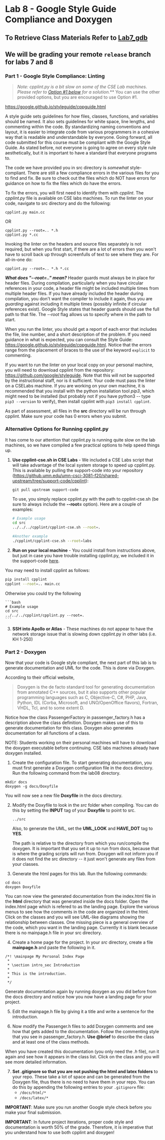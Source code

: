 # Lab 8 - Google Style Guide Compliance and Doxygen

## To Retrieve Class Materials Refer to [Lab7_gdb](../lab07_gdb)

## We will be grading your remote `release` branch for labs 7 and 8  

### Part 1 - Google Style Compliance: Linting
> _Note: cpplint.py is a bit slow on some of the CSE Lab machines.  Please refer to [Option #1 below](#alternative-options-for-running-cpplintpy) for a solution._** You can use the other provided options, but you are encouraged to use Option #1.

https://google.github.io/styleguide/cppguide.html

A style guide sets guidelines for how files, classes, functions, and variables
should be named. It also sets guidelines for white space, line lengths, and
commenting within the code. By standardizing naming conventions and layout, it
is easier to integrate code from various programmers in a cohesive way that
is readable and understandable by everyone. Going forward, all code submitted
for this course must be compliant with the Google Style Guide. As stated before,
not everyone is going to agree on every style rule aesthetically, but it is
important to have a standard that everyone programs to.

The code we have provided you in src directory is _somewhat_ style-compliant.
There are still a few compliance errors in the various files for you to find
and fix. Be sure to check out the files which do NOT have errors for guidance
on how to fix the files which do have the errors.

To fix the errors, you will first need to identify them with _cpplint_. The
_cpplint.py_ file is available on CSE labs machines. To run the linter on your
code, navigate to src directory and do the following:

```
cpplint.py main.cc
```

OR

```
cpplint.py --root=.. *.h
cpplint.py *.cc
```

Invoking the linter on the headers and source files separately is not required,
but when you first start, if there are a lot of errors then you won't have to
scroll back up through screenfulls of text to see where they are. For all-in-one
do:

```
cpplint.py --root=.. *.h *.cc
```

**_What does "--root=.." mean?_** Header guards must always be in place for header
files. During compilation, particularly when you have circular references in your
code, a header file might be included multiple times from multiple header files.
If you have already included the header during compilation, you don't want the
compiler to include it again, thus you are _guarding_ against including it multiple
times (possibly infinite if circular references exist). Google Style states that
header guards should use the full path to that file. The _--root_ flag
allows us to specify where in the path to start.

When you run the linter, you should get a report of each error that includes the
file, line number, and a short description of the problem. If you need guidance
in what is expected, you can consult the Style Guide:
https://google.github.io/styleguide/cppguide.html. Notice that the errors range
from the placement of braces to the use of the keyword `explicit` to commenting.

If you want to run the linter on your local copy on your personal machine, you
will need to download cpplint from the repository:
https://github.com/google/styleguide. Note that this will not be supported by
the instructional staff, nor is it sufficient. Your code must pass the linter on
a CSELabs machine. If you are working on your own machine, it
is recommended that you install with the python installation tool _pip3_, which
might need to be installed (but probably not if you have python3 -- type `pip3
--version` to verify), then install cpplint with `pip3 install cpplint`.

As part of assessment, all files in the **src** directory will be run through cpplint. Make
sure your code has 0 errors when you submit.

### Alternative Options for Running cpplint.py

It has come to our attention that cpplint.py is running quite slow on the lab machines,
so we have compiled a few practical options to help speed things up.

1. **Use cpplint-cse.sh in CSE Labs** - We included a CSE Labs script that will take advantage
of the local system storage to speed up cpplint.py.  This is available by pulling the support-code into your repository (https://github.umn.edu/umn-csci-3081-f20/shared-upstream/tree/support-code/cpplint):

      ```git pull upstream support-code```

      To use, you simply replace cpplint.py with the path to cpplint-cse.sh (be sure to always include the **--root=** option).
      Here are a couple of examples:

     ```bash
     # Example usage
     cd src
     ../../../cpplint/cpplint-cse.sh --root=.

     #Another example
     ./cpplint/cpplint-cse.sh --root=labs
     ```

2. **Run on your local machine** - You could install from instructions above, but just in case
you have trouble installing cpplint.py, we included it in the support-code [here](https://github.umn.edu/umn-csci-3081-f20/shared-upstream/tree/support-code/cpplint).

You may need to install cpplint as follows:

   ```bash
   pip install cpplint
   cpplint --root=.. main.cc
   ```

Otherwise you could try the following

    ```bash
    # Example usage
    cd src
    ../../../cpplint/cpplint.py --root=.
    ```
3. **SSH into Apollo or Atlas** - These machines do not appear to have the network storage
issue that is slowing down cpplint.py in other labs (i.e. KH 1-250)





### Part 2 - Doxygen

Now that your code is Google style compliant, the next part of this lab is to
generate documentation and UML for the code. This is done via Doxygen.

According to their official website,
> Doxygen is the de facto standard tool for generating documentation from
> annotated C++ sources, but it also supports other popular programming languages
> such as C, Objective-C, C#, PHP, Java, Python, IDL (Corba, Microsoft, and
> UNO/OpenOffice flavors), Fortran, VHDL, Tcl, and to some extent D.

Notice how the class PassengerFactory in passenger_factory.h has a description above the
class definition. Doxygen makes use of this to generate documentation for this
class. Doxygen also generates documentation for all functions of a class.

NOTE: Students working on their personal machines will have to download the
doxygen executable before continuing. CSE labs machines already have doxygen
installed.

1. Create the configuration file.
  To start generating documentation, you must first generate a Doxygen
  configuration file in the docs directory. Run the following command from the
  lab08 directory.

  ```
  mkdir docs
  doxygen -g docs/Doxyfile
  ```

  You will now see a new file **Doxyfile** in the docs directory.

2. Modify the Doxyfile to look in the _src_ folder when compiling. You can do
   this by setting the **INPUT** tag of your **Doxyfile** to point to src.

   ```
   ../src
   ```
   Also, to generate the UML, set the **UML_LOOK** and **HAVE_DOT** tag to **YES**.

   The path is relative to the directory from which you run/compile the doxygen. It is important that you set it up to run from docs, because that is where the grading scripts will run from. Doxygen will not inform you if it does not find the src directory -- it just won't generate any files from your classes.

3. Generate the html pages for this lab. Run the following commands:
  ```
  cd docs
  doxygen Doxyfile
  ```

  You can now view the generated documentation from the index.html file in the
  **html** directory that was generated inside the docs folder. Open the index.html page which is refered to as the landing page. Explore the various menus to see how the comments in the code are organized in the html. Click on the classes and you will see UML-like diagrams showing the relationship between classes. One missing piece is a general overview of the code, which you want in the landing page. Currently it is blank because there is no mainpage.h
  file in your src directory.

4. Create a home page for the project. In your _src_ directory, create a file
   **mainpage.h** and paste the following in it.

  ```
  /*! \mainpage My Personal Index Page
   *
   * \section intro_sec Introduction
   *
   * This is the introduction.
   *
   */
 ```

  Generate documentation again by running doxygen as you did before from the
  docs directory and notice how you now have a landing page for your project.

 5. Edit the mainpage.h file by giving it a title and write a
    sentence for the introduction.

 6. Now modify the Passenger.h files to add Doxygen comments and see how that gets added to the documentation. Follow the commenting style that you see in passenger_factory.h. **Use @brief** to describe the class and at least one of the class methods.

   When you have created this documentation (you only need the _.h_
   file), run it again and see how it appears in the class list. Click on the
   class and you will see more detailed information.

7. **Set .gitignore so that you are not pushing the html and latex folders** to your repo. These take a lot of space and can be generated from the Doxygen file, thus there is no need to have them in your repo. You can do this by appending the following entries to your `.gitignore` file:
      - `/docs/html/*`
      - `/docs/latex/*`

 **IMPORTANT**: Make sure you run another Google style check before you make your
 final submission.
 
 **IMPORTANT**: In future project iterations, proper code style and documentation is worth 50% of the grade. Therefore, it is imperative that you understand how to use both cpplint and doxygen!
